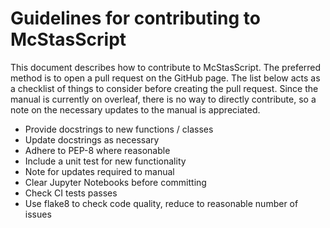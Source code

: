 # Guidelines for contributing to McStasScript

This document describes how to contribute to McStasScript. The preferred method is to open a pull request on the GitHub page. The list below acts as a checklist of things to consider before creating the pull request. Since the manual is currently on overleaf, there is no way to directly contribute, so a note on the necessary updates to the manual is appreciated.

* Provide docstrings to new functions / classes
* Update docstrings as necessary
* Adhere to PEP-8 where reasonable
* Include a unit test for new functionality
* Note for updates required to manual 
* Clear Jupyter Notebooks before committing
* Check CI tests passes
* Use flake8 to check code quality, reduce to reasonable number of issues
